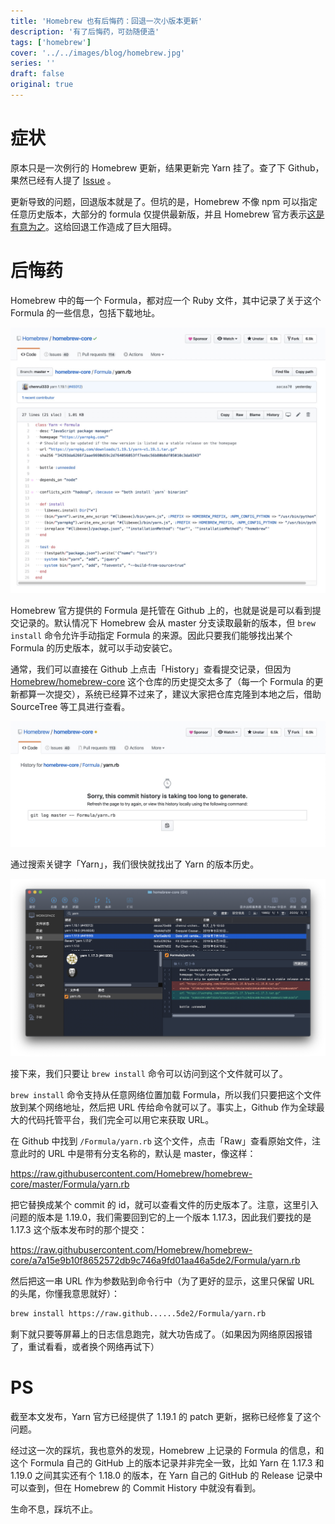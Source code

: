```yaml
---
title: 'Homebrew 也有后悔药：回退一次小版本更新'
description: '有了后悔药，可劲随便造'
tags: ['homebrew']
cover: '../../images/blog/homebrew.jpg'
series: ''
draft: false
original: true
---
```


# 症状

原本只是一次例行的 Homebrew 更新，结果更新完 Yarn 挂了。查了下 Github，果然已经有人提了 [Issue](https://github.com/yarnpkg/yarn/issues/7584) 。

更新导致的问题，回退版本就是了。但坑的是，Homebrew 不像 npm 可以指定任意历史版本，大部分的 formula 仅提供最新版，并且 Homebrew 官方表示[这是有意为之](https://docs.brew.sh/Versions.html)。这给回退工作造成了巨大阻碍。

# 后悔药

Homebrew 中的每一个 Formula，都对应一个 Ruby 文件，其中记录了关于这个 Formula 的一些信息，包括下载地址。

![yarn.rb](../../images/blog/how-to-downgrade-from-homebrew/yarn-rb.jpg)

Homebrew 官方提供的 Formula 是托管在 Github 上的，也就是说是可以看到提交记录的。默认情况下 Homebrew 会从 master 分支读取最新的版本，但 `brew install` 命令允许手动指定 Formula 的来源。因此只要我们能够找出某个 Formula 的历史版本，就可以手动安装它。

通常，我们可以直接在 Github 上点击「History」查看提交记录，但因为 [Homebrew/homebrew-core](https://github.com/Homebrew/homebrew-core) 这个仓库的历史提交太多了（每一个 Formula 的更新都算一次提交），系统已经算不过来了，建议大家把仓库克隆到本地之后，借助 SourceTree 等工具进行查看。

![Git History](../../images/blog/how-to-downgrade-from-homebrew/git-history.jpg)

通过搜索关键字「Yarn」，我们很快就找出了 Yarn 的版本历史。

![Git History](../../images/blog/how-to-downgrade-from-homebrew/sourcetree.png)

接下来，我们只要让 `brew install` 命令可以访问到这个文件就可以了。

`brew install` 命令支持从任意网络位置加载 Formula，所以我们只要把这个文件放到某个网络地址，然后把 URL 传给命令就可以了。事实上，Github 作为全球最大的代码托管平台，我们完全可以用它来获取 URL。

在 Github 中找到 `/Formula/yarn.rb` 这个文件，点击「Raw」查看原始文件，注意此时的 URL 中是带有分支名称的，默认是 master，像这样：

https://raw.githubusercontent.com/Homebrew/homebrew-core/master/Formula/yarn.rb

把它替换成某个 commit 的 id，就可以查看文件的历史版本了。注意，这里引入问题的版本是 1.19.0，我们需要回到它的上一个版本 1.17.3，因此我们要找的是 1.17.3 这个版本发布时的那个提交：

https://raw.githubusercontent.com/Homebrew/homebrew-core/a7a15e9b10f8652572db9c746a9fd01aa46a5de2/Formula/yarn.rb

然后把这一串 URL 作为参数贴到命令行中（为了更好的显示，这里只保留 URL 的头尾，你懂我意思就好）：

```bash
brew install https://raw.github......5de2/Formula/yarn.rb
```

剩下就只要等屏幕上的日志信息跑完，就大功告成了。（如果因为网络原因报错了，重试看看，或者换个网络再试下）

# PS

截至本文发布，Yarn 官方已经提供了 1.19.1 的 patch 更新，据称已经修复了这个问题。

经过这一次的踩坑，我也意外的发现，Homebrew 上记录的 Formula 的信息，和这个 Formula 自己的 GitHub 上的版本记录并非完全一致，比如 Yarn 在 1.17.3 和 1.19.0 之间其实还有个 1.18.0 的版本，在 Yarn 自己的 GitHub 的 Release 记录中可以查到，但在 Homebrew 的 Commit History 中就没有看到。

生命不息，踩坑不止。
